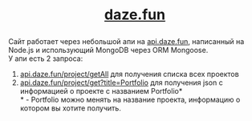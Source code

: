 # <p align="center">[daze.fun](https://daze.fun)</p>
Сайт работает через небольшой апи на [api.daze.fun](https://api.daze.fun), написанный на Node.js и использующий MongoDB через ORM Mongoose.<br/>
У апи есть 2 запроса:

 1. [api.daze.fun/project/getAll](https://api.daze.fun/project/getAll) для получения списка всех проектов
 2. [api.daze.fun/project/get?title=Portfolio](https://api.daze.fun/project/get?title=Portfolio) для получения json с информацией о проекте с названием Portfolio*<br/>
\* - Portfolio можно менять на название проекта, информацию о котором вы хотите получить.
